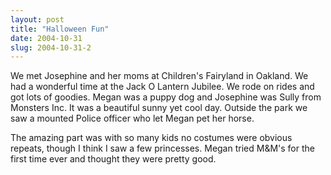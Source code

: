 ```yaml
---
layout: post
title: "Halloween Fun"
date: 2004-10-31
slug: 2004-10-31-2
---
```


We met Josephine and her moms at Children&apos;s Fairyland in Oakland. We had a wonderful time at the Jack O Lantern Jubilee.  We rode on rides and got lots of goodies.  Megan was a puppy dog and Josephine was Sully from Monsters Inc.  It was a beautiful sunny yet cool day.  Outside the park we saw a mounted Police officer who let Megan pet her horse. 

The amazing part was with so many kids no costumes were obvious repeats, though I think I saw a few princesses.  Megan tried M&M&apos;s for the first time ever and thought they were pretty good.


